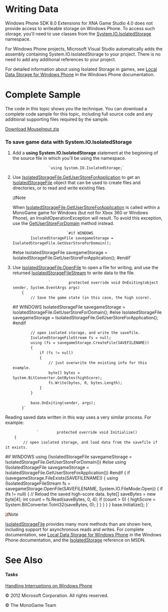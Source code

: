 

# Writing Data

Windows Phone SDK 8.0 Extensions for XNA Game Studio 4.0 does not provide access to writeable storage on Windows Phone. To access such storage, you'll need to use classes from the [System.IO.IsolatedStorage](http://msdn.microsoft.com/en-us/library/system.io.isolatedstorage.aspx) namespace.

For Windows Phone projects, Microsoft Visual Studio automatically adds the assembly containing System.IO.IsolatedStorage to your project. There is no need to add any additional references to your project.

For detailed information about using Isolated Storage in games, see [Local Data Storage for Windows Phone](http://go.microsoft.com/fwlink/?LinkId=254759) in the Windows Phone documentation.

# Complete Sample

The code in this topic shows you the technique. You can download a complete code sample for this topic, including full source code and any additional supporting files required by the sample.

[Download MouseInput.zip](http://go.microsoft.com/fwlink/?LinkId=258714)

### To save game data with System.IO.IsolatedStorage

1.  Add a **using System.IO.IsolatedStorage** statement at the beginning of the source file in which you'll be using the namespace.
    
                        `using System.IO.IsolatedStorage;`
                      
    
2.  Use [IsolatedStorageFile.GetUserStoreForApplication](http://msdn.microsoft.com/en-us/library/system.io.isolatedstorage.isolatedstoragefile.getuserstoreforapplication.aspx) to get an [IsolatedStorageFile](http://msdn.microsoft.com/en-us/library/system.io.isolatedstorage.isolatedstoragefile.aspx) object that can be used to create files and directories, or to read and write existing files.
    
    ![](note.gif)Note
    
    When [IsolatedStorageFile.GetUserStoreForApplication](http://msdn.microsoft.com/en-us/library/system.io.isolatedstorage.isolatedstoragefile.getuserstoreforapplication.aspx) is called within a MonoGame game for Windows (but not for Xbox 360 or Windows Phone), an InvalidOperationException will result. To avoid this exception, use the [GetUserStoreForDomain](http://msdn.microsoft.com/en-us/library/system.io.isolatedstorage.isolatedstoragefile.getuserstorefordomain.aspx) method instead.
    
                                `#if WINDOWS
                IsolatedStorageFile savegameStorage = IsolatedStorageFile.GetUserStoreForDomain();
    #else
                IsolatedStorageFile savegameStorage = IsolatedStorageFile.GetUserStoreForApplication();
    #endif`
                              
    
3.  Use [IsolatedStorageFile.OpenFile](http://msdn.microsoft.com/en-us/library/system.io.isolatedstorage.isolatedstoragefile.openfile.aspx) to open a file for writing, and use the returned [IsolatedStorageFileStream](http://msdn.microsoft.com/en-us/library/system.io.isolatedstorage.isolatedstoragefilestream.aspx) to write data to the file.
    
                        `        protected override void OnExiting(object sender, System.EventArgs args)
            {
                // Save the game state (in this case, the high score).
    #if WINDOWS
                IsolatedStorageFile savegameStorage = IsolatedStorageFile.GetUserStoreForDomain();
    #else
                IsolatedStorageFile savegameStorage = IsolatedStorageFile.GetUserStoreForApplication();
    #endif
    
                // open isolated storage, and write the savefile.
                IsolatedStorageFileStream fs = null;
                using (fs = savegameStorage.CreateFile(SAVEFILENAME))
                {
                    if (fs != null)
                    {
                        // just overwrite the existing info for this example.
                        byte[] bytes = System.BitConverter.GetBytes(highScore);
                        fs.Write(bytes, 0, bytes.Length);
                    }
                }
    
                base.OnExiting(sender, args);
            }`
                      
    

Reading saved data written in this way uses a very similar process. For example:

                  `        protected override void Initialize()
        {
            // open isolated storage, and load data from the savefile if it exists.
#if WINDOWS
            using (IsolatedStorageFile savegameStorage = IsolatedStorageFile.GetUserStoreForDomain())
#else
            using (IsolatedStorageFile savegameStorage = IsolatedStorageFile.GetUserStoreForApplication())
#endif
            {
                if (savegameStorage.FileExists(SAVEFILENAME))
                {
                    using (IsolatedStorageFileStream fs = savegameStorage.OpenFile(SAVEFILENAME, System.IO.FileMode.Open))
                    {
                        if (fs != null)
                        {
                            // Reload the saved high-score data.
                            byte[] saveBytes = new byte[4];
                            int count = fs.Read(saveBytes, 0, 4);
                            if (count > 0)
                            {
                                highScore = System.BitConverter.ToInt32(saveBytes, 0);
                            }
                        }
                    }
                }
            }
            base.Initialize();
        }`
                

![](note.gif)Note

[IsolatedStorageFile](http://msdn.microsoft.com/en-us/library/system.io.isolatedstorage.isolatedstoragefile.aspx) provides many more methods than are shown here, including support for asynchronous reads and writes. For complete documentation, see [Local Data Storage for Windows Phone](http://go.microsoft.com/fwlink/?LinkId=254759) in the Windows Phone documentation, and the [IsolatedStorage](http://msdn.microsoft.com/en-us/library/system.io.isolatedstorage.aspx) reference on MSDN.

# See Also

#### Tasks

[Handling Interruptions on Windows Phone](RespondingtoShutdownEvents.md)  

© 2012 Microsoft Corporation. All rights reserved.  

© The MonoGame Team